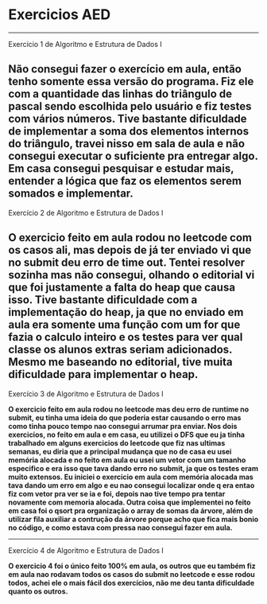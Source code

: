 # Exercicios AED
---------------------------------------------------------------
Exercício 1 de Algoritmo e Estrutura de Dados I

Não consegui fazer o exercício em aula, então tenho somente essa versão do programa.
Fiz ele com a quantidade das linhas do triângulo de pascal sendo escolhida pelo usuário e fiz testes com vários números.
Tive bastante dificuldade de implementar a soma dos elementos internos do triângulo, travei nisso em sala de aula e não consegui executar o suficiente pra entregar algo.
Em casa consegui pesquisar e estudar mais, entender a lógica que faz os elementos serem somados e implementar.
---------------------------------------------------------------------------------------------------------------------
Exercício 2 de Algoritmo e Estrutura de Dados I

O exercicio feito em aula rodou no leetcode com os casos ali, mas depois de já ter enviado vi que no submit deu erro de time out. 
Tentei resolver sozinha mas não consegui, olhando o editorial vi que foi justamente a falta do heap que causa isso.
Tive bastante dificuldade com a implementação do heap, ja que no enviado em aula era somente uma função com um for que fazia o calculo inteiro e os testes para ver qual classe os alunos extras seriam adicionados.
Mesmo me baseando no editorial, tive muita dificuldade para implementar o heap.
--------------------------------------------------------------------------------------------------------------------------
Exercício 3 de Algoritmo e Estrutura de Dados I

**O exercicio feito em aula rodou no leetcode mas deu erro de runtime no submit, eu tinha uma ideia do que poderia estar causando o erro mas como tinha pouco tempo nao consegui arrumar pra enviar.
Nos dois exercicios, no feito em aula e em casa, eu utilizei o DFS que eu ja tinha trabalhado em alguns exercicios do leetcode que fiz nas ultimas semanas, eu diria que a principal mudança que no de casa eu usei memória alocada e no feito em aula eu usei um vetor com um tamanho especifico e era isso que tava dando erro no submit, ja que os testes eram muito extensos. Eu iniciei o exercicio em aula com memória alocada mas tava dando um erro em algo e eu nao consegui localizar onde q era entao fiz com vetor pra ver se ia e foi, depois nao tive tempo pra tentar novamente com memoria alocada. 
Outra coisa que implementei no feito em casa foi o qsort pra organização o array de somas da árvore, além de utilizar fila auxiliar a contrução da árvore porque acho que fica mais bonio no código, e como estava com pressa nao consegui fazer em aula.**

--------------------------------------------------------------------------------------------------------------------------
Exercício 4 de Algoritmo e Estrutura de Dados I

**O exercicio 4 foi o único feito 100% em aula, os outros que eu também fiz em aula nao rodavam todos os casos do submit no leetcode e esse rodou todos, achei ele o mais fácil dos exercícios, não me deu tanta dificuldade quanto os outros.**
